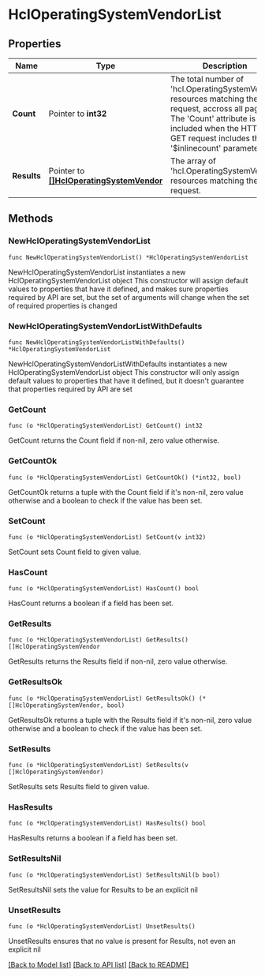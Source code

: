 # HclOperatingSystemVendorList

## Properties

Name | Type | Description | Notes
------------ | ------------- | ------------- | -------------
**Count** | Pointer to **int32** | The total number of &#39;hcl.OperatingSystemVendor&#39; resources matching the request, accross all pages. The &#39;Count&#39; attribute is included when the HTTP GET request includes the &#39;$inlinecount&#39; parameter. | [optional] 
**Results** | Pointer to [**[]HclOperatingSystemVendor**](HclOperatingSystemVendor.md) | The array of &#39;hcl.OperatingSystemVendor&#39; resources matching the request. | [optional] 

## Methods

### NewHclOperatingSystemVendorList

`func NewHclOperatingSystemVendorList() *HclOperatingSystemVendorList`

NewHclOperatingSystemVendorList instantiates a new HclOperatingSystemVendorList object
This constructor will assign default values to properties that have it defined,
and makes sure properties required by API are set, but the set of arguments
will change when the set of required properties is changed

### NewHclOperatingSystemVendorListWithDefaults

`func NewHclOperatingSystemVendorListWithDefaults() *HclOperatingSystemVendorList`

NewHclOperatingSystemVendorListWithDefaults instantiates a new HclOperatingSystemVendorList object
This constructor will only assign default values to properties that have it defined,
but it doesn't guarantee that properties required by API are set

### GetCount

`func (o *HclOperatingSystemVendorList) GetCount() int32`

GetCount returns the Count field if non-nil, zero value otherwise.

### GetCountOk

`func (o *HclOperatingSystemVendorList) GetCountOk() (*int32, bool)`

GetCountOk returns a tuple with the Count field if it's non-nil, zero value otherwise
and a boolean to check if the value has been set.

### SetCount

`func (o *HclOperatingSystemVendorList) SetCount(v int32)`

SetCount sets Count field to given value.

### HasCount

`func (o *HclOperatingSystemVendorList) HasCount() bool`

HasCount returns a boolean if a field has been set.

### GetResults

`func (o *HclOperatingSystemVendorList) GetResults() []HclOperatingSystemVendor`

GetResults returns the Results field if non-nil, zero value otherwise.

### GetResultsOk

`func (o *HclOperatingSystemVendorList) GetResultsOk() (*[]HclOperatingSystemVendor, bool)`

GetResultsOk returns a tuple with the Results field if it's non-nil, zero value otherwise
and a boolean to check if the value has been set.

### SetResults

`func (o *HclOperatingSystemVendorList) SetResults(v []HclOperatingSystemVendor)`

SetResults sets Results field to given value.

### HasResults

`func (o *HclOperatingSystemVendorList) HasResults() bool`

HasResults returns a boolean if a field has been set.

### SetResultsNil

`func (o *HclOperatingSystemVendorList) SetResultsNil(b bool)`

 SetResultsNil sets the value for Results to be an explicit nil

### UnsetResults
`func (o *HclOperatingSystemVendorList) UnsetResults()`

UnsetResults ensures that no value is present for Results, not even an explicit nil

[[Back to Model list]](../README.md#documentation-for-models) [[Back to API list]](../README.md#documentation-for-api-endpoints) [[Back to README]](../README.md)


